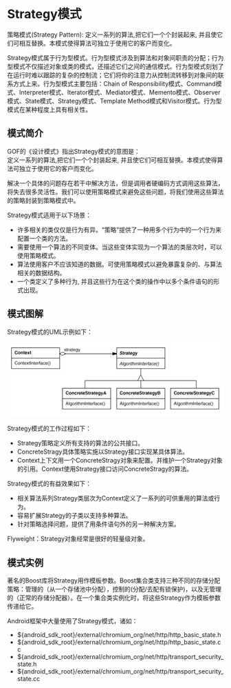 # Strategy模式

策略模式(Strategy Pattern): 定义一系列的算法,把它们一个个封装起来, 并且使它们可相互替换。本模式使得算法可独立于使用它的客户而变化。

Strategy模式属于行为型模式。行为型模式涉及到算法和对象间职责的分配；行为型模式不仅描述对象或类的模式，还描述它们之间的通信模式。行为型模式刻划了在运行时难以跟踪的复杂的控制流；它们将你的注意力从控制流转移到对象间的联系方式上来。行为型模式主要包括：Chain of Responsibility模式、Command模式、Interpreter模式、Iterator模式、Mediator模式、Memento模式、Observer模式、State模式、Strategy模式、Template Method模式和Visitor模式。行为型模式在某种程度上具有相关性。

## 模式简介

GOF的《设计模式》指出Strategy模式的意图是：  
定义一系列的算法,把它们一个个封装起来, 并且使它们可相互替换。本模式使得算法可独立于使用它的客户而变化。

解决一个具体的问题存在若干中解决方法，但是调用者硬编码方式调用这些算法，将失去很多灵活性。我们可以使用策略模式来避免这些问题，将我们使用这些算法的策略封装到策略模式中。

Strategy模式适用于以下场景：

- 许多相关的类仅仅是行为有异。“策略”提供了一种用多个行为中的一个行为来配置一个类的方法。
- 需要使用一个算法的不同变体。当这些变体实现为一个算法的类层次时，可以使用策略模式。
- 算法使用客户不应该知道的数据。可使用策略模式以避免暴露复杂的、与算法相关的数据结构。
- 一个类定义了多种行为, 并且这些行为在这个类的操作中以多个条件语句的形式出现。

## 模式图解

Strategy模式的UML示例如下：

![Strategy模式示例](../images/behavioral_strategy.jpg)

Strategy模式的工作过程如下：

- Strategy策略定义所有支持的算法的公共接口。
- ConcreteStragy具体策略实施以Strategy接口实现某具体算法。
- Context上下文用一个ConcreteStragy对象来配置。并维护一个Strategy对象的引用。Context使用Strategy接口访问ConcreteStragy的算法。

Strategy模式的有益效果如下：

- 相关算法系列Strategy类层次为Context定义了一系列的可供重用的算法或行为。
- 容易扩展Strategy的子类以支持多种算法。
- 针对策略选择问题，提供了用条件语句外的另一种解决方案。

Flyweight：Strategy对象经常是很好的轻量级对象。

## 模式实例

著名的Boost库将Strategy用作模板参数。Boost集合类支持三种不同的存储分配策略：管理的（从一个存储池中分配），控制的(分配/去配有锁保护)，以及无管理的（正常的存储分配器）。在一个集合类实例化时，将这些Strategy作为模板参数传递给它。

Android框架中大量使用了Strategy模式，诸如：

- ${android_sdk_root}/external/chromium_org/net/http/http_basic_state.h
- ${android_sdk_root}/external/chromium_org/net/http/http_basic_state.cc
- ${android_sdk_root}/external/chromium_org/net/http/transport_security_state.h
- ${android_sdk_root}/external/chromium_org/net/http/transport_security_state.cc
